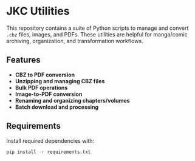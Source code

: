# JKC Utilities

This repository contains a suite of Python scripts to manage and convert `.cbz` files, images, and PDFs. These utilities are helpful for manga/comic archiving, organization, and transformation workflows.

## Features

- **CBZ to PDF conversion**
- **Unzipping and managing CBZ files**
- **Bulk PDF operations**
- **Image-to-PDF conversion**
- **Renaming and organizing chapters/volumes**
- **Batch download and processing**

## Requirements

Install required dependencies with:

```bash
pip install -r requirements.txt
